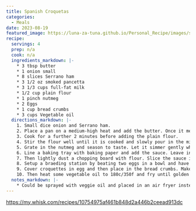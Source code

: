 ```yaml
---
title: Spanish Croquetas
categories: 
  - Meals
date: 2023-08-19
featured_image: https://luna-za-tuna.github.io/Personal_Recipe/images/spanish_croquetas.avif
recipe:
  servings: 4
  prep: n/a
  cook: n/a
  ingredients_markdown: |-
    * 3 tbsp butter
    * 1 onion small
    * 8 slices Serrano ham
    * 3 1/2 oz smoked pancetta
    * 3 1/3 cups full-fat milk
    * 1/2 cup plain flour
    * 1 pinch nutmeg
    * 2 Eggs
    * 1 cup bread crumbs
    * 3 cups Vegetable oil
  directions_markdown: |-
    1. Small dice onion and Serrano ham.
    2. Place a pan on a medium-high heat and add the butter. Once it melts add the pancetta and cook until it begins to brown. Then add the onions, sweat down and add the Serrano
    3. Cook for a further 2 minutes before adding the plain flour.
    4. Stir the flour well until it is cooked and slowly pour in the milk. Keep adding and stirring until you have a nice thick sauce. 
    5. Grate in the nutmeg and season to taste. Let it simmer gently whilst stirring for 15-20 minutes.
    6. Line a baking tray with baking paper and add the sauce. Leave in the fridge to set for 4 hours.
    7. Then lightly dust a chopping board with flour. Slice the sauce into cubes and roll into balls in the flour.
    8. Setup a braeding station by beating two eggs in a bowl and have a second bowl with bread crumbs.
    9. Cover croquettes in egg and then place in the bread crumbs. Make sure they are evenly coated.
    10. Then heat some vegetable oil to 180c/350f and fry until golden brown and crispy.
  notes_markdown: |-
    * Could be sprayed with veggie oil and placed in an air fryer instead of pan fried
---
```

<https://my.whisk.com/recipes/10754975af461b848d2a446b2ceead913dc>